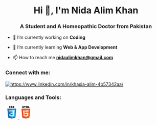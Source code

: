 <h1 align="center">Hi 👋, I'm Nida Alim Khan</h1>
<h3 align="center">A Student and A Homeopathic Doctor from Pakistan</h3>

- 🔭 I’m currently working on **Coding**

- 🌱 I’m currently learning **Web & App Development**

- 📫 How to reach me **nidaalimkhan@gmail.com**

<h3 align="left">Connect with me:</h3>
<p align="left">
<a href="https://www.linkedin.com/in/nida-alim-khan-02b3882b4/" target="blank"><img align="center" src="https://raw.githubusercontent.com/rahuldkjain/github-profile-readme-generator/master/src/images/icons/Social/linked-in-alt.svg" alt="https://www.linkedin.com/in/khasia-alim-4b57342aa/" height="30" width="40" /></a>
</p>

<h3 align="left">Languages and Tools:</h3>
<p align="left"> <a href="https://www.w3schools.com/css/" target="_blank" rel="noreferrer"> <img src="https://raw.githubusercontent.com/devicons/devicon/master/icons/css3/css3-original-wordmark.svg" alt="css3" width="40" height="40"/> </a> <a href="https://www.w3.org/html/" target="_blank" rel="noreferrer"> <img src="https://raw.githubusercontent.com/devicons/devicon/master/icons/html5/html5-original-wordmark.svg" alt="html5" width="40" height="40"/> </a> </p>


